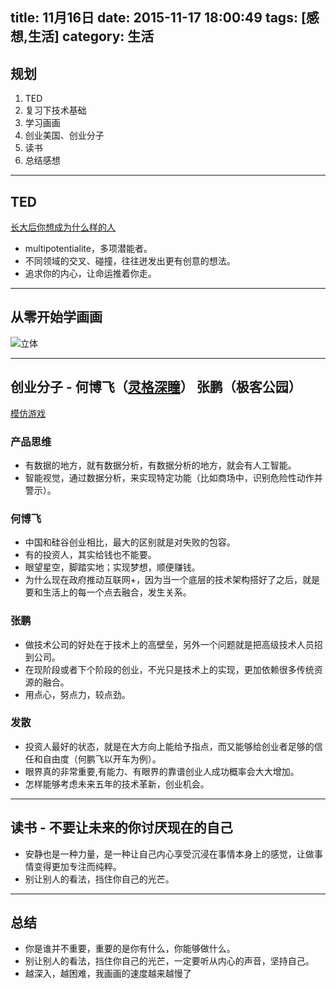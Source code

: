 title: 11月16日
date: 2015-11-17 18:00:49
tags: [感想,生活]
category: 生活
---

## 规划
1. TED
2. 复习下技术基础
3. 学习画画
4. 创业美国、创业分子
5. 读书
6. 总结感想

-------------------


<!--more-->

## TED
[长大后你想成为什么样的人](http://open.163.com/movie/2015/11/F/6/MB5TRCKEQ_MB5UGSHF6.html)
- multipotentialite，多项潜能者。
- 不同领域的交叉、碰撞，往往迸发出更有创意的想法。
- 追求你的内心，让命运推着你走。


-------------------------
## 从零开始学画画
![立体](http://7xnz74.com1.z0.glb.clouddn.com/803419684.jpg?imageView2/2/w/800)

-------------------------

## 创业分子 - 何博飞（[灵格深瞳](http://www.deepglint.com/)） 张鹏（极客公园）
[模仿游戏](http://v.youku.com/v_show/id_XMTM0NTY3OTQ3Ng==.html?from=y1.2-2.4.6)

### 产品思维
- 有数据的地方，就有数据分析，有数据分析的地方，就会有人工智能。
- 智能视觉，通过数据分析，来实现特定功能（比如商场中，识别危险性动作并警示）。

### 何博飞
- 中国和硅谷创业相比，最大的区别就是对失败的包容。
- 有的投资人，其实给钱也不能要。
- 眼望星空，脚踏实地；实现梦想，顺便赚钱。
- 为什么现在政府推动互联网+，因为当一个底层的技术架构搭好了之后，就是要和生活上的每一个点去融合，发生关系。

### 张鹏
- 做技术公司的好处在于技术上的高壁垒，另外一个问题就是把高级技术人员招到公司。
- 在现阶段或者下个阶段的创业，不光只是技术上的实现，更加依赖很多传统资源的融合。
- 用点心，努点力，较点劲。


### 发散
- 投资人最好的状态，就是在大方向上能给予指点，而又能够给创业者足够的信任和自由度（何鹏飞以开车为例）。
- 眼界真的非常重要,有能力、有眼界的靠谱创业人成功概率会大大增加。
- 怎样能够考虑未来五年的技术革新，创业机会。

-----------------

## 读书 - 不要让未来的你讨厌现在的自己
- 安静也是一种力量，是一种让自己内心享受沉浸在事情本身上的感觉，让做事情变得更加专注而纯粹。
- 别让别人的看法，挡住你自己的光芒。


--------------------------
## 总结
- 你是谁并不重要，重要的是你有什么，你能够做什么。
- 别让别人的看法，挡住你自己的光芒，一定要听从内心的声音，坚持自己。
- 越深入，越困难，我画画的速度越来越慢了










